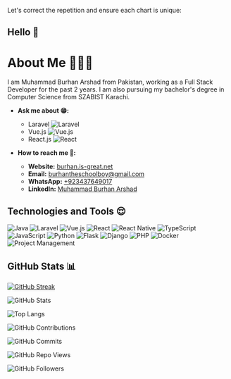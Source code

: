 Let's correct the repetition and ensure each chart is unique:

## Hello 👋

# About Me 🍫🍭🍨

I am Muhammad Burhan Arshad from Pakistan, working as a Full Stack Developer for the past 2 years. I am also pursuing my bachelor's degree in Computer Science from SZABIST Karachi.

- **Ask me about 😁:**
  - Laravel ![Laravel](https://img.shields.io/badge/laravel-%23FF2D20.svg?style=for-the-badge&logo=laravel&logoColor=white)
  - Vue.js ![Vue.js](https://img.shields.io/badge/vuejs-%2335495e.svg?style=for-the-badge&logo=vue-dot-js&logoColor=%234FC08D)
  - React.js ![React](https://img.shields.io/badge/react-%2320232a.svg?style=for-the-badge&logo=react&logoColor=%2361DAFB)

- **How to reach me 🤔:**
  - **Website:** [burhan.is-great.net](http://burhan.is-great.net)
  - **Email:** [burhantheschoolboy@gmail.com](mailto:burhantheschoolboy@gmail.com)
  - **WhatsApp:** [+923437649017](https://wa.me/+923437649017)
  - **LinkedIn:** [Muhammad Burhan Arshad](https://www.linkedin.com/in/muhammadburhanarshad)

## Technologies and Tools 😌

![Java](https://img.shields.io/badge/Java-ED8B00?style=for-the-badge&logo=java&logoColor=white)
![Laravel](https://img.shields.io/badge/laravel-%23FF2D20.svg?style=for-the-badge&logo=laravel&logoColor=white)
![Vue.js](https://img.shields.io/badge/vuejs-%2335495e.svg?style=for-the-badge&logo=vue-dot-js&logoColor=%234FC08D)
![React](https://img.shields.io/badge/react-%2320232a.svg?style=for-the-badge&logo=react&logoColor=%2361DAFB)
![React Native](https://img.shields.io/badge/react_native-%2320232a.svg?style=for-the-badge&logo=react&logoColor=%2361DAFB)
![TypeScript](https://img.shields.io/badge/typescript-%23007ACC.svg?style=for-the-badge&logo=typescript&logoColor=white)
![JavaScript](https://img.shields.io/badge/javascript-%23F7DF1E.svg?style=for-the-badge&logo=javascript&logoColor=black)
![Python](https://img.shields.io/badge/python-%2314354C.svg?style=for-the-badge&logo=python&logoColor=white)
![Flask](https://img.shields.io/badge/flask-%23000.svg?style=for-the-badge&logo=flask&logoColor=white)
![Django](https://img.shields.io/badge/django-%23092E20.svg?style=for-the-badge&logo=django&logoColor=white)
![PHP](https://img.shields.io/badge/php-%23777BB4.svg?style=for-the-badge&logo=php&logoColor=white)
![Docker](https://img.shields.io/badge/docker-%230db7ed.svg?style=for-the-badge&logo=docker&logoColor=white)
![Project Management](https://img.shields.io/badge/project_management-%23008000.svg?style=for-the-badge&logo=project-management&logoColor=white)

## GitHub Stats 📊

[![GitHub Streak](https://github-readme-streak-stats.herokuapp.com/?user=muhammadburhan123&theme=dark&background=000000)](https://github.com/muhammadburhan123)

![GitHub Stats](https://github-readme-stats.vercel.app/api?username=muhammadburhan123&show_icons=true&theme=dark&background=000000)

![Top Langs](https://github-readme-stats.vercel.app/api/top-langs/?username=muhammadburhan123&layout=compact&theme=dark&background=000000)

![GitHub Contributions](https://github-readme-activity-graph.cyclic.app/graph?username=muhammadburhan123&theme=react-dark&bg_color=000000)

![GitHub Commits](https://github-readme-stats.vercel.app/api?username=muhammadburhan123&show_icons=true&count_private=true&include_all_commits=true&theme=dark&background=000000)

![GitHub Repo Views](https://komarev.com/ghpvc/?username=muhammadburhan123&color=blue)

![GitHub Followers](https://img.shields.io/github/followers/muhammadburhan123?label=Followers&style=social)
